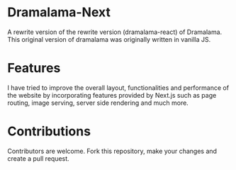 # Dramalama-Next

A rewrite version of the rewrite version (dramalama-react) of Dramalama. This original version of dramalama was originally written in vanilla JS.

# Features

I have tried to improve the overall layout, functionalities and performance of the website by incorporating features provided by Next.js such as page routing, image serving, server side rendering and much more. 

# Contributions

Contributors are welcome. Fork this repository, make your changes and create a pull request.
